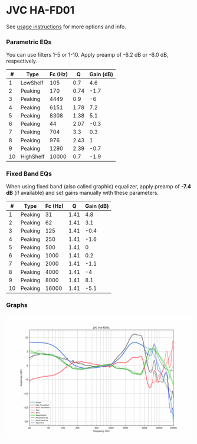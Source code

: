 # JVC HA-FD01
See [usage instructions](https://github.com/jaakkopasanen/AutoEq#usage) for more options and info.

### Parametric EQs
You can use filters 1-5 or 1-10. Apply preamp of -6.2 dB or -6.0 dB, respectively.

|   # | Type      |   Fc (Hz) |    Q |   Gain (dB) |
|-----|-----------|-----------|------|-------------|
|   1 | LowShelf  |       105 | 0.7  |         4.6 |
|   2 | Peaking   |       170 | 0.74 |        -1.7 |
|   3 | Peaking   |      4449 | 0.9  |        -6   |
|   4 | Peaking   |      6151 | 1.78 |         7.2 |
|   5 | Peaking   |      8308 | 1.38 |         5.1 |
|   6 | Peaking   |        44 | 2.07 |        -0.3 |
|   7 | Peaking   |       704 | 3.3  |         0.3 |
|   8 | Peaking   |       976 | 2.43 |         1   |
|   9 | Peaking   |      1290 | 2.39 |        -0.7 |
|  10 | HighShelf |     10000 | 0.7  |        -1.9 |

### Fixed Band EQs
When using fixed band (also called graphic) equalizer, apply preamp of **-7.4 dB** (if available) and set gains manually with these parameters.

|   # | Type    |   Fc (Hz) |    Q |   Gain (dB) |
|-----|---------|-----------|------|-------------|
|   1 | Peaking |        31 | 1.41 |         4.8 |
|   2 | Peaking |        62 | 1.41 |         3.1 |
|   3 | Peaking |       125 | 1.41 |        -0.4 |
|   4 | Peaking |       250 | 1.41 |        -1.6 |
|   5 | Peaking |       500 | 1.41 |         0   |
|   6 | Peaking |      1000 | 1.41 |         0.2 |
|   7 | Peaking |      2000 | 1.41 |        -1.1 |
|   8 | Peaking |      4000 | 1.41 |        -4   |
|   9 | Peaking |      8000 | 1.41 |         8.1 |
|  10 | Peaking |     16000 | 1.41 |        -5.1 |

### Graphs
![](./JVC%20HA-FD01.png)
